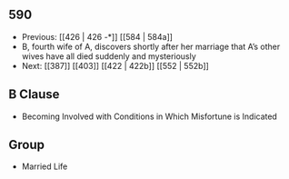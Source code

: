 ## 590
- Previous: [[426 | 426 -*]] [[584 | 584a]] 
- B, fourth wife of A, discovers shortly after her marriage that A’s other wives have all died suddenly and mysteriously
- Next: [[387]] [[403]] [[422 | 422b]] [[552 | 552b]] 

## B Clause
- Becoming Involved with Conditions in Which Misfortune is Indicated

## Group
- Married Life

